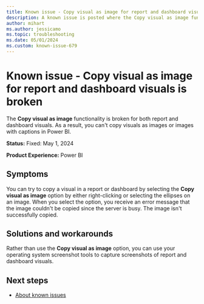 ```yaml
---
title: Known issue - Copy visual as image for report and dashboard visuals is broken
description: A known issue is posted where the Copy visual as image functionality for report and dashboard visuals is broken.
author: mihart
ms.author: jessicamo
ms.topic: troubleshooting  
ms.date: 05/01/2024
ms.custom: known-issue-679
---
```


# Known issue - Copy visual as image for report and dashboard visuals is broken

The **Copy visual as image** functionality is broken for both report and dashboard visuals. As a result, you can't copy visuals as images or images with captions in Power BI.

**Status:** Fixed: May 1, 2024

**Product Experience:** Power BI

## Symptoms

You can try to copy a visual in a report or dashboard by selecting the **Copy visual as image** option by either right-clicking or selecting the ellipses on an image. When you select the option, you receive an error message that the image couldn't be copied since the server is busy. The image isn't successfully copied.

## Solutions and workarounds

Rather than use the **Copy visual as image** option, you can use your operating system screenshot tools to capture screenshots of report and dashboard visuals.

## Next steps

- [About known issues](https://support.fabric.microsoft.com/known-issues)
